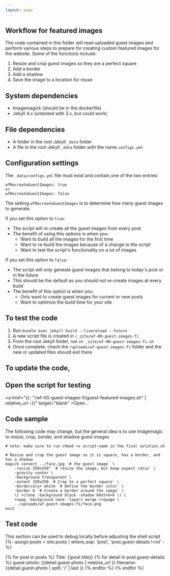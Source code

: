 ```yaml
---
layout: page
---
```

## Workflow for featured images
The code contained in this folder will read uploaded guest images and perform various steps to prepare for creating custom featured images for the website. Some of the functions include:

1. Resize and crop guest images so they are a perfect square
2. Add a border
3. Add a shadow
4. Save the image to a location for reuse

## System dependencies
* Imagemagick (should be in the dockerfile)
* Jekyll 4.x (untested with 3.x, but could work)

## File dependencies
* A folder in the root Jekyll `_data` folder
* A file in the root Jekyll `_data` folder with the name `configs.yml`

## Configuration settings
The `_data/configs.yml` file must exist and contain one of the two entries:

```
wfRecreateGuestImages: true
or
wfRecreateGuestImages: false
```

The setting `wfRecreateGuestImages` is to determine how many guest images to generate.

If you set this option to `true`:
* The script will re-create all the guest images from every post
* The benefit of using this options is when you:
    * Want to build all the images for the first time
    * Want to re-build the images because of a change to the script
    * Want to test the script's functionality on a lot of images

If you set this option to `false`:
* The script will only geneate guest images that belong to today's post or in the future
* This should be the default as you should not re-create images at every build
* The benefit of this option is when you:
    * Only want to create guest images for current or new posts
    * Want to optimize the build time for your site

## To test the code
1. Run `bundle exec jekyll build --livereload --future`
2. A new script file is created in `/_site/wf-00-guest-images-fi`
3. From the root Jekyll folder, run `sh _site/wf-00-guest-images-fi.sh`
4. Once complete, check the `/uploads/wf-guest-images-fi` folder and the new or updated files should exit there

## To update the code, 

## Open the script for testing
<a href="{{- "/wf-00-guest-images-fi/guest-featured-images.sh" | relative_url -}}" target="blank" >Open...</a>

## Code sample
The following code may change, but the general idea is to use Imagemagic to resize, crop, border, and shadow guest images
```
# note: make sure to run chmod +x script-name in the final solution.sh

# Resize and crop the guest image so it is square, has a border, and has a shadow
magick convert ../face.jpg `# the guest image` \
    -resize 250x250^ `# resize the image, but keep aspect ratio` \
    -gravity center \
    -background transparent \
    -extent 250x250 `# Crop to a perfect square` \
    -bordercolor white `# Define the border color` \
    -border 6 `# Create a border around the image` \
    \( +clone -background black -shadow 60x5+6+6 \) \
    +swap -background none -layers merge +repage \
    ../uploads/wf-guest-images-fi/face.png
exit
```

## Test code
This section can be used to debug locally before adjusting the shell script
{%- assign posts = site.posts | where_exp: 'post', 'post.guest-details !=nil' -%}

{% for post in posts %}
    Title: {{post.title}}
    {% for detail in post.guest-details %}
        guest-photo: {{detail.guest-photo | relative_url }}
        filename: {{detail.guest-photo | split: '/' | last }}
    {% endfor %}
{% endfor %}
